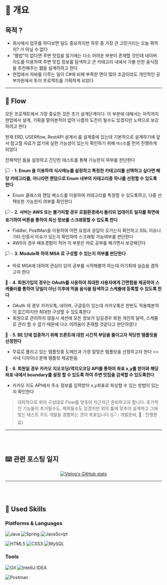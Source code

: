 # 🍕 개요
## 목적 ?
- 회사에서 업무를 하다보면 일도 중요하지만 하루 중 가장 큰 고민거리는 오늘 뭐먹지? 가 아닐 수 없다
- "짬밥"이 없다면 주변 맛집을 알기에는 다소 어려운 부분이 존재할 것인데 네이버 지도를 이용하여 주변 맛집 정보를 탐색하고 큰 카테고리 내에서 가볼 만한 음식점을 추천해주는 웹을 설계하려고 한다
- 현업에서 자바를 다루는 일이 C#에 비해 부족한 면이 많아 조금이라도 개인적인 공부차원에서 토이 프로젝트를 기획하게 되었다

---

## 📃 Flow
모든 프로젝트에서 가장 중요한 것은 초기 설계단계이다. 이 부분에 대해서는 아직까지 현업에서 설계, 기획을 맡아본적이 없어 나름의 도전이 될수도 있겠지만 노력으로 보강하려고 한다

현재 ERD, USERflow, RestAPI 설계서 를 설계중에 있는데 기본적으로 설계하기에 앞서 참고할 자료가 없기에 실현 가능성이 있는지 확인하기 위해 `테스트`를 먼저 진행하게 되었다

전체적인 틀을 설정하고 간단한 테스트를 통해 가능한지 여부를 판단한다

🏳️ - **1. Enum 을 이용하여 식사메뉴를 설정하고 특정한 카테고리를 선택하고 싶다면 해당 카테고리를, 아니라면 랜덤으로 Enum 내부의 카테고리중 하나를 선정할 수 있도록 한다**
   - Enum 클래스와 랜덤 메소드를 이용하여 카테고리를 특정할 수 있도록하고, 다중 선택또한 가능한지 여부를 확인한다

🏳️ - **2. 서버는 AWS 또는 불가피할 경우 로컬환경에서 돌리되 업데이트 일자를 화면에 표기하여 버튼을 통하여 최신 정보를 스크래핑할 수 있도록 한다**
   - Fiddler, PostMan을 이용하여 어떤 요청과 응답이 오가는지 확인하고 SSL 이슈나 기타 인증서 이슈가 있는지 확인하여 스크래핑 가능여부를 판단한다
   - AWS의 경우 배포경험이 적어 이 부분은 따로 공부를 해가면서 보강해간다

🏳️ - **3. Module화 하여 MSA 로 구성할 수 있는지 여부를 판단한다**
   - 따로 MSA에 대하여 관심이 있어 공부를 시작해볼까 하는데 이기회에 실습을 겸하고자 한다

🏴 - **4. 회원가입의 경우는 OAuth를 사용하여 최대한 사용자에게 간편함을 제공하여 스케쥴러를 통하여 당일이 아닌 이후에 먹을 음식을 탐색하고 스케쥴에 등록할 수 있도록 한다**
   - OAuth 의 경우 카카오톡, 네이버, 구글등이 있는데 카카오톡은 한번도 적용해본적이 없긴하지만 최대한 구성할 수 있도록한다
   - 회원으로 관리하지 않을시 세션에 모든 정보가 담길경우 회원 개인의 달력, 스케쥴로 관리 할 수 없기 때문에 다소 어려움이 존재할 것같다고 판단하였다

🏴 - **5. BE 단에 집중하기 위해 프론트에 대한 시간적 부담을 줄이고자 적당한 템플릿을 선정한다**
   - 무료로 풀리고 있는 템플릿중 도메인과 가장 알맞은 템플릿을 선정하고자 한다 >> 사내 디자이너 분께 템플릿 제공받음 

🏴 - **6. 회원일 경우 카카오 지오코딩/역지오코딩 API를 통하여 좌표 x,y를 받아와 해당 좌표 내에서 boundary를 설정 할 수 있도록 하여 주변 맛집을 검색할 수 있도록한다**
   - 카카오 지도 API에서 주소 정보를 입력받아 x,y좌표로 파싱할 수 있는 방법이 있는지 확인한다
   
>대략적으로 위의 구성대로 Flow를 맞추어 차근차근 준비하고자 합니다.
추가적인 기능들이 추가될수도, 제외될수도 있겠지만 위의 틀에 맞추어 설계하고 그에 맞는 테스트 주도 개발을 경험하는 것이 목표입니다 (🏳️ : 개발준비, 🏴 : 진행완료)
---

<br>
<br>

## ⌨️ 관련 포스팅 일지
<div align="center" style="text-align:center">

  [![Velog's GitHub stats](https://velog-readme-stats.vercel.app/api?name=wjddn3711&color=dark)](https://velog.io/@wjddn3711/series/SpringBoot-ToyProject)
  
</div>



---

<br>
<br>


## 💪 Used Skills
### Platforms & Languages
![Java](https://img.shields.io/badge/Java-007396.svg?&style=for-the-badge&logo=Java&logoColor=white)
![Spring](https://img.shields.io/badge/Spring-6DB33F.svg?&style=for-the-badge&logo=Spring&logoColor=white)
![JavaScript](https://img.shields.io/badge/JavaScript-F7DF1E.svg?&style=for-the-badge&logo=JavaScript&logoColor=white)

![HTML5](https://img.shields.io/badge/HTML5-E34F26.svg?&style=for-the-badge&logo=HTML5&logoColor=white)
![CSS3](https://img.shields.io/badge/CSS3-1572B6.svg?&style=for-the-badge&logo=CSS3&logoColor=white)
![MySQL](https://img.shields.io/badge/MySQL-4479A1.svg?&style=for-the-badge&logo=MySQL&logoColor=white)

### Tools
![Git](https://img.shields.io/badge/Git-F05032.svg?&style=for-the-badge&logo=Git&logoColor=white)
![IntelliJ IDEA](https://img.shields.io/badge/IntelliJ%20IDEA-2C2255.svg?&style=for-the-badge&logo=IntelliJ%20IDEA&logoColor=white)

![Postman](https://img.shields.io/badge/Postman-FF6C37.svg?&style=for-the-badge&logo=Postman&logoColor=white)
